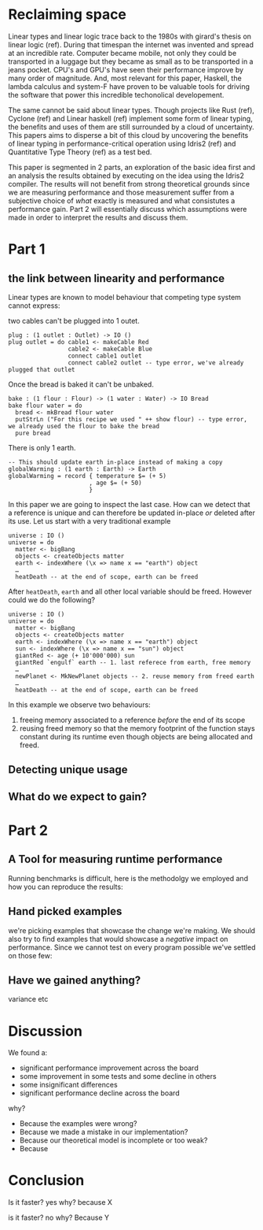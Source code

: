 # Reclaiming space

Linear types and linear logic trace back to the 1980s with girard's thesis on linear logic (ref). During that timespan
the internet was invented and spread at an incredible rate. Computer became mobile, not only they could be
transported in a luggage but they became as small as to be transported in a jeans pocket. CPU's and GPU's have
seen their performance improve by many order of magnitude. And, most relevant for this paper, Haskell, the lambda
calculus and system-F have proven to be valuable tools for driving the software that power this incredible
techonolical developement.

The same cannot be said about linear types. Though projects like Rust (ref), Cyclone (ref) and Linear haskell (ref)
implement some form of linear typing, the benefits and uses of them are still surrounded by a cloud of uncertainty.
This papers aims to disperse a bit of this cloud by uncovering the benefits of linear typing in performance-critical
operation using Idris2 (ref) and Quantitative Type Theory (ref) as a test bed.

This paper is segmented in 2 parts, an exploration of the basic idea first and an analysis the results obtained by 
executing on the idea using the Idris2 compiler. The results will not benefit from strong theoretical grounds since
we are measuring performance and those measurement suffer from a subjective choice of _what_ exactly is measured and
what consistutes a performance gain. Part 2 will essentially discuss which assumptions were made in order to interpret
the results and discuss them.

# Part 1

## the link between linearity and performance

Linear types are known to model behaviour that competing type system cannot express: 

two cables can't be plugged into 1 outet.

```
plug : (1 outlet : Outlet) -> IO ()
plug outlet = do cable1 <- makeCable Red
                 cable2 <- makeCable Blue
                 connect cable1 outlet
                 connect cable2 outlet -- type error, we've already plugged that outlet
```                 

Once the bread is baked it can't be unbaked. 

```
bake : (1 flour : Flour) -> (1 water : Water) -> IO Bread
bake flour water = do 
  bread <- mkBread flour water
  putStrLn ("For this recipe we used " ++ show flour) -- type error, we already used the flour to bake the bread
  pure bread
```

There is only 1 earth.

```
-- This should update earth in-place instead of making a copy
globalWarming : (1 earth : Earth) -> Earth
globalWarming = record { temperature $= (+ 5) 
                       , age $= (+ 50)
                       }
```       

In this paper we are going to inspect the last case.  How can we detect that a reference is unique and can therefore
be updated in-place _or_ deleted after its use. Let us start with a very traditional example

```
universe : IO ()
universe = do
  matter <- bigBang
  objects <- createObjects matter
  earth <- indexWhere (\x => name x == "earth") object
  … 
  heatDeath -- at the end of scope, earth can be freed
```

After `heatDeath`, `earth` and all other local variable should be freed. However could we do the following?

```
universe : IO ()
universe = do
  matter <- bigBang
  objects <- createObjects matter
  earth <- indexWhere (\x => name x == "earth") object
  sun <- indexWhere (\x => name x == "sun") object
  giantRed <- age (+ 10'000'000) sun
  giantRed `engulf` earth -- 1. last referece from earth, free memory
  …
  newPlanet <- MkNewPlanet objects -- 2. reuse memory from freed earth
  …
  heatDeath -- at the end of scope, earth can be freed
```

In this example we observe two behaviours:

1. freeing memory associated to a reference _before_ the end of its scope
2. reusing freed memory so that the memory footprint of the function stays constant during its runtime even 
   though objects are being allocated and freed.

## Detecting unique usage

## What do we expect to gain?



# Part 2

## A Tool for measuring runtime performance

Running benchmarks is difficult, here is the methodolgy we employed and how you can reproduce the results:

## Hand picked examples

we're picking examples that showcase the change we're making. We should also try to find examples that would showcase
a _negative_ impact on performance. Since we cannot test on every program possible we've settled on those few:


## Have we gained anything?

variance etc

# Discussion

We found a:

- significant performance improvement across the board
- some improvement in some tests and some decline in others
- some insignificant differences
- significant performance decline across the board

why?

- Because the examples were wrong?
- Because we made a mistake in our implementation?
- Because our theoretical model is incomplete or too weak?
- Because 

# Conclusion

Is it faster? yes
why?
because X

is it faster? no
why?
Because Y
